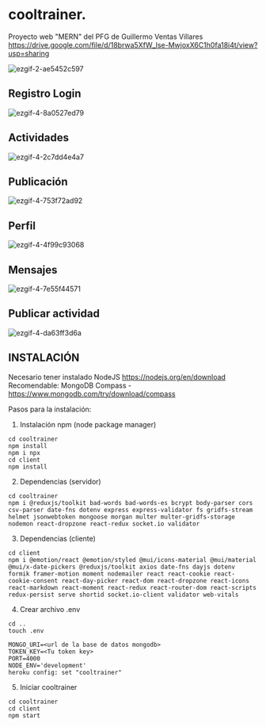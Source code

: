 ﻿# cooltrainer.
Proyecto web "MERN" del PFG de Guillermo Ventas Villares
https://drive.google.com/file/d/18brwa5XfW_lse-MwjoxX6C1h0fa18i4t/view?usp=sharing

![ezgif-2-ae5452c597](https://github.com/Guilleuve/PFG-GuillermoVentasVillares/assets/56960692/e7a7c335-d0c6-4179-8405-f0a89c6a9ae2)
## Registro Login
![ezgif-4-8a0527ed79](https://github.com/Guilleuve/PFG-GuillermoVentasVillares/assets/56960692/505a379f-9bb0-4293-84da-97019384c3d0)
## Actividades
![ezgif-4-2c7dd4e4a7](https://github.com/Guilleuve/PFG-GuillermoVentasVillares/assets/56960692/68c3ff69-a926-403a-b174-78c350a7951b)
## Publicación
![ezgif-4-753f72ad92](https://github.com/Guilleuve/PFG-GuillermoVentasVillares/assets/56960692/9229c2e9-8c61-4bfe-a38a-7017086568a7)
## Perfil
![ezgif-4-4f99c93068](https://github.com/Guilleuve/PFG-GuillermoVentasVillares/assets/56960692/7498a69b-fd79-4b6b-8559-5b494dda40ea)
## Mensajes
![ezgif-4-7e55f44571](https://github.com/Guilleuve/PFG-GuillermoVentasVillares/assets/56960692/dda04a08-2b20-4e2b-821e-df28c6798cae)
## Publicar actividad
![ezgif-4-da63ff3d6a](https://github.com/Guilleuve/PFG-GuillermoVentasVillares/assets/56960692/2a88cca5-6341-42da-bb18-ce803cc234be)

## INSTALACIÓN

Necesario tener instalado NodeJS https://nodejs.org/en/download
Recomendable: MongoDB Compass - https://www.mongodb.com/try/download/compass

Pasos para la instalación:

1) Instalación npm (node package manager)
```
cd cooltrainer
npm install
npm i npx
cd client
npm install
```

2) Dependencias (servidor)
```
cd cooltrainer
npm i @reduxjs/toolkit bad-words bad-words-es bcrypt body-parser cors csv-parser date-fns dotenv express express-validator fs gridfs-stream helmet jsonwebtoken mongoose morgan multer multer-gridfs-storage nodemon react-dropzone react-redux socket.io validator

```
3) Dependencias (cliente)
```
cd client
npm i @emotion/react @emotion/styled @mui/icons-material @mui/material @mui/x-date-pickers @reduxjs/toolkit axios date-fns dayjs dotenv formik framer-motion moment nodemailer react react-cookie react-cookie-consent react-day-picker react-dom react-dropzone react-icons react-markdown react-moment react-redux react-router-dom react-scripts redux-persist serve shortid socket.io-client validator web-vitals

```

4) Crear archivo .env

```
cd ..
touch .env
```

```
MONGO_URI=<url de la base de datos mongodb> 
TOKEN_KEY=<Tu token key>
PORT=4000
NODE_ENV='development'
heroku config: set "cooltrainer"
```

5) Iniciar cooltrainer
```
cd cooltrainer
cd client
npm start
```
